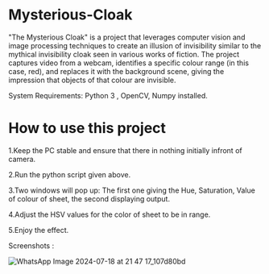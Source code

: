 # Mysterious-Cloak
"The Mysterious Cloak" is a project that leverages computer vision and image 
processing techniques to create an illusion of invisibility similar to the mythical 
invisibility cloak seen in various works of fiction. The project captures video 
from a webcam, identifies a specific colour range (in this case, red), and 
replaces it with the background scene, giving the impression that objects of 
that colour are invisible.

System Requirements: Python 3 , OpenCV, Numpy installed.
# How to use this project
1.Keep the PC stable and ensure that there in nothing initially infront of camera.

2.Run the python script given above.

3.Two windows will pop up: The first one giving the Hue, Saturation, Value of colour of sheet, the second displaying output.

4.Adjust the HSV values for the color of sheet to be in range.

5.Enjoy the effect.

Screenshots :

![WhatsApp Image 2024-07-18 at 21 47 17_107d80bd](https://github.com/user-attachments/assets/2fb12036-fdff-44a5-801f-9e50c71343a9)




